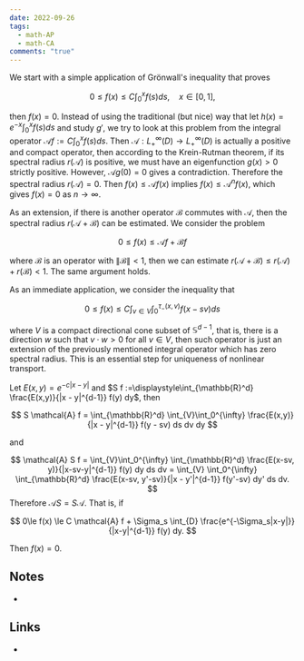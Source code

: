 ```yaml
---
date: 2022-09-26
tags:
  - math-AP
  - math-CA
comments: "true"
---
```

We start with a simple application of Grönwall's inequality that proves

$$
0\le f(x) \le C \int_0^x f(s) ds,\quad x\in [0, 1],
$$

then $f(x) = 0$. Instead of using the traditional (but nice) way that let $h(x) = e^{-x} \int_0^x f(s) ds$ and study $g'$, we try to look at this problem from the integral operator $\mathcal{A} f:= C\int_0^x f(s) ds$. Then $\mathcal{A}: L^{\infty}_{+}(D)\to L^{\infty}_{+}(D)$ is actually a positive and compact operator, then according to the Krein-Rutman theorem, if its spectral radius $r(\mathcal{A})$ is positive, we must have an eigenfunction $g(x) > 0$ strictly positive. However, $\mathcal{A}g (0) = 0$ gives a contradiction. Therefore the spectral radius $r(\mathcal{A}) = 0$. Then $f(x) \le \mathcal{A} f(x)$ implies $f(x) \le \mathcal{A}^n f(x)$, which gives $f(x) = 0$ as $n\to \infty$.

  
As an extension, if there is another operator $\mathcal{B}$ commutes with $\mathcal A$, then the spectral radius $r(\mathcal{A} + \mathcal{B})$ can be estimated. We consider the problem

$$
0\le f(x) \le \mathcal{A} f + \mathcal{B} f
$$

where $\mathcal{B}$ is an operator with $\|\mathcal{B}\|<1$, then we can estimate $r(\mathcal A + \mathcal{B}) \le r(\mathcal{A}) + r(\mathcal{B}) < 1$. The same argument holds.

  
As an immediate application, we consider the inequality that

$$
0\le f(x) \le C\int_{v\in V} \int_0^{\tau_{-}(x, v)} f(x - sv) ds
$$

where $V$ is a compact directional cone subset of $\mathbb{S}^{d-1}$, that is, there is a direction $w$ such that $v\cdot w > 0$ for all $v\in V$, then such operator is just an extension of the previously mentioned integral operator which has zero spectral radius. This is an essential step for uniqueness of nonlinear transport.

Let $E(x,y) = e^{-c|x-y|}$ and $S f :=\displaystyle\int_{\mathbb{R}^d} \frac{E(x,y)}{|x - y|^{d-1}} f(y) dy$, then

$$
S \mathcal{A} f = \int_{\mathbb{R}^d} \int_{V}\int_0^{\infty} \frac{E(x,y)}{|x - y|^{d-1}} f(y - sv) ds dv dy
$$

and

$$
\mathcal{A} S f = \int_{V}\int_0^{\infty} \int_{\mathbb{R}^d} \frac{E(x-sv, y)}{|x-sv-y|^{d-1}} f(y) dy ds dv = \int_{V} \int_0^{\infty} \int_{\mathbb{R}^d} \frac{E(x-sv, y'-sv)}{|x - y'|^{d-1}} f(y'-sv) dy' ds dv.
$$ Therefore $\mathcal{A} S = S \mathcal{A}$.  That is, if

$$
0\le f(x) \le C \mathcal{A} f + \Sigma_s \int_{D} \frac{e^{-\Sigma_s|x-y|}}{|x-y|^{d-1}} f(y) dy.
$$

Then $f(x) = 0$.

## Notes
- 
## Links
- 
